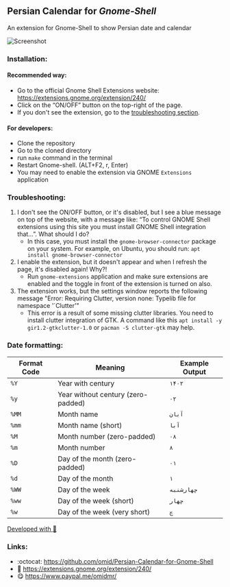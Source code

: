 ## Persian Calendar for *Gnome-Shell*

An extension for Gnome-Shell to show Persian date and calendar

![Screenshot](https://github.com/omid/Persian-Calendar-for-Gnome-Shell/blob/master/assets/screenshot.png?raw=true)

### Installation:

#### Recommended way:
* Go to the official Gnome Shell Extensions website: https://extensions.gnome.org/extension/240/
* Click on the “ON/OFF” button on the top-right of the page.
* If you don't see the extension, go to the [troubleshooting section](README.md#troubleshooting).

#### For developers:
* Clone the repository
* Go to the cloned directory
* run `make` command in the terminal
* Restart Gnome-shell. (ALT+F2, r, Enter)
* You may need to enable the extension via GNOME `Extensions` application

### Troubleshooting:
1. I don't see the ON/OFF button, or it's disabled, but I see a blue message on top of the website, with a message like: “To control GNOME Shell extensions using this site you must install GNOME Shell integration that…”. What should I do?
   * In this case, you must install the `gnome-browser-connector` package on your system. For example, on Ubuntu, you should run: `apt install gnome-browser-connector`
2. I enable the extension, but it doesn't appear and when I refresh the page, it's disabled again! Why?!
   * Run `gnome-extensions` application and make sure extensions are enabled and the toggle in front of the extension is turned on also.
3. The extension works, but the settings window reports the following message "Error: Requiring Clutter, version none: Typelib file for namespace '`Clutter'"
   * This error is a result of some missing clutter libraries. You need to install clutter integration of GTK. A command like this `apt install -y gir1.2-gtkclutter-1.0` or `pacman -S clutter-gtk` may help.

### Date formatting:
| Format Code | Meaning | Example Output |
| ----------- | ------- | -------------- |
| `%Y` | Year with century | `۱۴۰۲` |
| `%y` | Year without century (zero-padded) | `۰۲` |
| `%MM` | Month name | `آبان` |
| `%mm` | Month name (short) | `آبا` |
| `%M` | Month number (zero-padded) | `۰۸` |
| `%m` | Month number | `۸` |
| `%D` | Day of the month (zero-padded) | `۰۱` |
| `%d` | Day of the month | `۱` |
| `%WW` | Day of the week | `چهارشنبه` |
| `%ww` | Day of the week (short) | `چهار` |
| `%w` | Day of the week (very short) | `چ` |

[Developed with :green_heart:](https://github.com/omid/Persian-Calendar-for-Gnome-Shell/graphs/contributors)

### Links:
* :octocat: https://github.com/omid/Persian-Calendar-for-Gnome-Shell
* :link: https://extensions.gnome.org/extension/240/
* :yum: https://www.paypal.me/omidmr/
